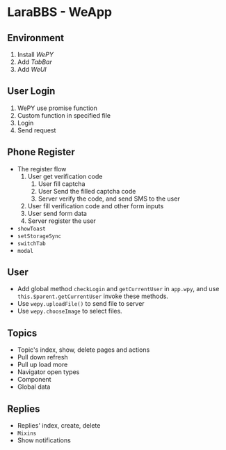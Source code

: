 # LaraBBS - WeApp

## Environment

1. Install *WePY*
2. Add *TabBar*
3. Add *WeUI*

## User Login

1. WePY use promise function
2. Custom function in specified file
3. Login
4. Send request

## Phone Register

* The register flow
  1. User get verification code
      1. User fill captcha
      2. User Send the filled captcha code
      3. Server verify the code, and send SMS to the user
  2. User fill verification code and other form inputs
  3. User send form data
  4. Server register the user
* `showToast`
* `setStorageSync`
* `switchTab`
* `modal`

## User

* Add global method `checkLogin` and `getCurrentUser` in `app.wpy`, and use `this.$parent.getCurrentUser` invoke these methods.
* Use `wepy.uploadFile()` to send file to server
* Use `wepy.chooseImage` to select files.

## Topics

* Topic's index, show, delete pages and actions
* Pull down refresh
* Pull up load more
* Navigator open types
* Component
* Global data

## Replies

* Replies' index, create, delete
* `Mixins`
* Show notifications
